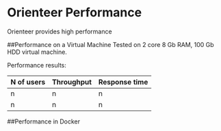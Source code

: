 # Orienteer Performance

Orienteer provides high performance

##Performance on a Virtual Machine
Tested on 2 core 8 Gb RAM, 100 Gb HDD virtual machine. 

Performance results:

| N of users | Throughput | Response time |
| -- | -- | -- |
| n  | n | n |
| n  |  n |  n |


##Performance in Docker
